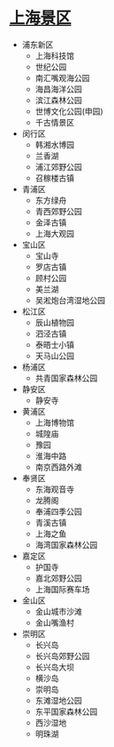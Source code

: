 # [上海景区](https://github.com/junxnone/tmdkg/issues/7)

- 浦东新区
  - 上海科技馆
  - 世纪公园
  - 南汇嘴观海公园
  - 海昌海洋公园
  - 滨江森林公园
  - 世博文化公园(申园)
  - 千古情景区
- 闵行区
  - 韩湘水博园
  - 兰香湖
  - 浦江郊野公园
  - 召稼楼古镇
- 青浦区
  - 东方绿舟
  - 青西郊野公园
  - 金泽古镇
  - 上海大观园
- 宝山区
  - 宝山寺
  - 罗店古镇
  - 顾村公园
  - 美兰湖
  - 吴淞炮台湾湿地公园
- 松江区
  - 辰山植物园
  - 泗泾古镇
  - 泰晤士小镇
  - 天马山公园
- 杨浦区
  - 共青国家森林公园
- 静安区
  - 静安寺
- 黄浦区
  - 上海博物馆
  - 城隍庙
  - 豫园
  - 淮海中路
  - 南京西路外滩
- 奉贤区
  - 东海观音寺
  - 龙腾阁
  - 奉浦四季公园
  - 青溪古镇
  - 上海之鱼
  - 海湾国家森林公园
- 嘉定区
  - 护国寺
  - 嘉北郊野公园
  - 上海国际赛车场
- 金山区
  - 金山城市沙滩
  - 金山嘴渔村
- 崇明区
  - 长兴岛
  - 长兴岛郊野公园
  - 长兴岛大坝
  - 横沙岛
  - 崇明岛
  - 东滩湿地公园
  - 东平国家森林公园
  - 西沙湿地
  - 明珠湖
